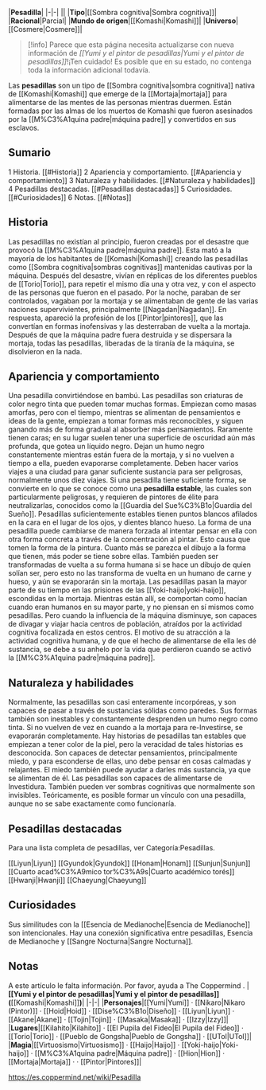 

|**Pesadilla**|
|-|-|
||
|**Tipo**|[[Sombra cognitiva\|Sombra cognitiva]]|
|**Racional**|Parcial|
|**Mundo de origen**|[[Komashi\|Komashi]]|
|**Universo**|[[Cosmere\|Cosmere]]|

> [!info] Parece que esta página necesita actualizarse con nueva información de *[[Yumi y el pintor de pesadillas\|Yumi y el pintor de pesadillas]]*!¡Ten cuidado! Es posible que en su estado, no contenga toda la información adicional todavía.

Las **pesadillas** son un tipo de [[Sombra cognitiva\|sombra cognitiva]] nativa de [[Komashi\|Komashi]] que emerge de la [[Mortaja\|mortaja]] para alimentarse de las mentes de las personas mientras duermen. Están formadas por las almas de los muertos de Komashi que fueron asesinados por la [[M%C3%A1quina padre\|máquina padre]] y convertidos en sus esclavos.

## Sumario

1 Historia. [[#Historia]] 
2 Apariencia y comportamiento. [[#Apariencia y comportamiento]] 
3 Naturaleza y habilidades. [[#Naturaleza y habilidades]] 
4 Pesadillas destacadas. [[#Pesadillas destacadas]] 
5 Curiosidades. [[#Curiosidades]] 
6 Notas. [[#Notas]] 


## Historia
Las pesadillas no existían al principio, fueron creadas por el desastre que provocó la [[M%C3%A1quina padre\|máquina padre]]. Esta mató a la mayoría de los habitantes de [[Komashi\|Komashi]] creando las pesadillas como [[Sombra cognitiva\|sombras cognitivas]] mantenidas cautivas por la máquina.
Después del desastre, vivían en réplicas de los diferentes pueblos de [[Torio\|Torio]], para repetir el mismo día una y otra vez, y con el aspecto de las personas que fueron en el pasado. Por la noche, paraban de ser controlados, vagaban por la mortaja y se alimentaban de gente de las varias naciones supervivientes, principalmente [[Nagadan\|Nagadan]]. En respuesta, apareció la profesión de los [[Pintor\|pintores]], que las convertían en formas inofensivas y las desterraban de vuelta a la mortaja.
Después de que la máquina padre fuera destruida y se dispersara la mortaja, todas las pesadillas, liberadas de la tiranía de la máquina, se disolvieron en la nada.

## Apariencia y comportamiento
  Una pesadilla convirtiéndose en bambú.
Las pesadillas son criaturas de color negro tinta que pueden tomar muchas formas. Empiezan como masas amorfas, pero con el tiempo, mientras se alimentan de pensamientos e ideas de la gente, empiezan a tomar formas más reconocibles, y siguen ganando más de forma gradual al absorber más pensamientos. Raramente tienen caras; en su lugar suelen tener una superficie de oscuridad aún más profunda, que gotea un líquido negro. Dejan un humo negro constantemente mientras están fuera de la mortaja, y si no vuelven a tiempo a ella, pueden evaporarse completamente.
Deben hacer varios viajes a una ciudad para ganar suficiente sustancia para ser peligrosas, normalmente unos diez viajes. Si una pesadilla tiene suficiente forma, se convierte en lo que se conoce como una **pesadilla estable**, las cuales son particularmente peligrosas, y requieren de pintores de élite para neutralizarlas, conocidos como la [[Guardia del Sue%C3%B1o\|Guardia del Sueño]]. Pesadillas suficientemente estables tienen puntos blancos afilados en la cara en el lugar de los ojos, y dientes blanco hueso.
La forma de una pesadilla puede cambiarse de manera forzada al intentar pensar en ella con otra forma concreta a través de la concentración al pintar. Esto causa que tomen la forma de la pintura. Cuanto más se parezca el dibujo a la forma que tienen, más poder se tiene sobre ellas. También pueden ser transformadas de vuelta a su forma humana si se hace un dibujo de quien solían ser, pero esto no las transforma de vuelta en un humano de carne y hueso, y aún se evaporarán sin la mortaja.
Las pesadillas pasan la mayor parte de su tiempo en las prisiones de las [[Yoki-haijo\|yoki-haijo]], escondidas en la mortaja. Mientras están allí, se comportan como hacían cuando eran humanos en su mayor parte, y no piensan en sí mismos como pesadillas. Pero cuando la influencia de la máquina disminuye, son capaces de divagar y viajar hacia centros de población, atraídos por la actividad cognitiva focalizada en estos centros. El motivo de su atracción a la actividad cognitiva humana, y de que el hecho de alimentarse de ella les dé sustancia, se debe a su anhelo por la vida que perdieron cuando se activó la [[M%C3%A1quina padre\|máquina padre]].

## Naturaleza y habilidades
Normalmente, las pesadillas son casi enteramente incorpóreas, y son capaces de pasar a través de sustancias sólidas como paredes. Sus formas también son inestables y constantemente desprenden un humo negro como tinta. Si no vuelven de vez en cuando a la mortaja para re-Investirse, se evaporarán completamente. Hay historias de pesadillas tan estables que empiezan a tener color de la piel, pero la veracidad de tales historias es desconocida.
Son capaces de detectar pensamientos, principalmente miedo, y para esconderse de ellas, uno debe pensar en cosas calmadas y relajantes. El miedo también puede ayudar a darles más sustancia, ya que se alimentan de él.
Las pesadillas son capaces de alimentarse de Investidura. También pueden ver sombras cognitivas que normalmente son invisibles.
Teóricamente, es posible formar un vínculo con una pesadilla, aunque no se sabe exactamente como funcionaría.

## Pesadillas destacadas
Para una lista completa de pesadillas, ver Categoría:Pesadillas.

[[Liyun\|Liyun]]
[[Gyundok\|Gyundok]]
[[Honam\|Honam]]
[[Sunjun\|Sunjun]]
[[Cuarto acad%C3%A9mico tor%C3%A9s\|Cuarto académico torés]]
[[Hwanji\|Hwanji]]
[[Chaeyung\|Chaeyung]]

## Curiosidades
Sus similitudes con la [[Esencia de Medianoche\|Esencia de Medianoche]] son intencionales. Hay una conexión significativa entre pesadillas, Esencia de Medianoche y [[Sangre Nocturna\|Sangre Nocturna]].
## Notas

A este artículo le falta información. Por favor, ayuda a The Coppermind .
|**[[Yumi y el pintor de pesadillas\|Yumi y el pintor de pesadillas]] (**[[Komashi\|Komashi]]**)**|
|-|-|
|**Personajes**|[[Yumi\|Yumi]] · [[Nikaro\|Nikaro (Pintor)]] · [[Hoid\|Hoid]] · [[Dise%C3%B1o\|Diseño]] · [[Liyun\|Liyun]] · [[Akane\|Akane]] · [[Tojin\|Tojin]] · [[Masaka\|Masaka]] · [[Izzy\|Izzy]]|
|**Lugares**|[[Kilahito\|Kilahito]] · [[El Pupila del Fideo\|El Pupila del Fideo]] · [[Torio\|Torio]] · [[Pueblo de Gongsha\|Pueblo de Gongsha]] · [[UTol\|UTol]]|
|**Magia**|[[Virtuosismo\|Virtuosismo]] · [[Haijo\|Haijo]] · [[Yoki-haijo\|Yoki-haijo]] · [[M%C3%A1quina padre\|Máquina padre]] · [[Hion\|Hion]] · [[Mortaja\|Mortaja]] ·  · [[Pintor\|Pintores]]|





https://es.coppermind.net/wiki/Pesadilla